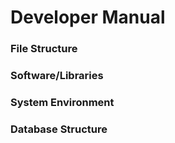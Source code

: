 # Developer Manual

### File Structure

### Software/Libraries

### System Environment

### Database Structure
